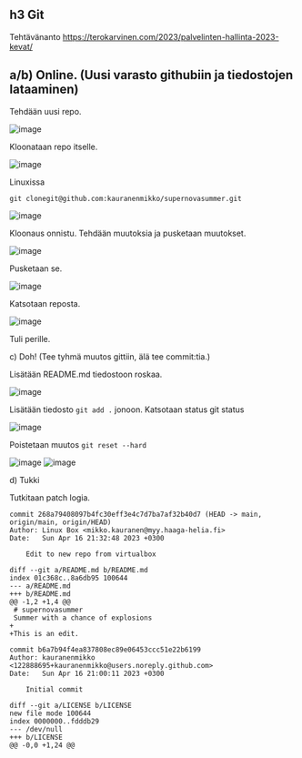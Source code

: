 ## h3 Git

Tehtävänanto https://terokarvinen.com/2023/palvelinten-hallinta-2023-kevat/

## a/b) Online. (Uusi varasto githubiin ja tiedostojen lataaminen)

Tehdään uusi repo.

![image](https://user-images.githubusercontent.com/122888695/232331992-695edd75-8849-44f7-a058-fdcbc7a5f6be.png)

Kloonataan repo itselle.

![image](https://user-images.githubusercontent.com/122888695/232332602-16c6f600-78d6-4839-9ad5-1e085634bf6a.png)

Linuxissa 

    git clonegit@github.com:kauranenmikko/supernovasummer.git

![image](https://user-images.githubusercontent.com/122888695/232332761-2f658e43-ad20-4837-9721-d3c5507907b0.png)

Kloonaus onnistu. Tehdään muutoksia ja pusketaan muutokset.

![image](https://user-images.githubusercontent.com/122888695/232334258-4fc4ade2-bec4-498b-986a-b61228ecf868.png)

Pusketaan se.

![image](https://user-images.githubusercontent.com/122888695/232334283-badc76a8-09fe-44cb-a8e2-896095b27e3b.png)

Katsotaan reposta.

![image](https://user-images.githubusercontent.com/122888695/232334373-6e8d3f42-2d3d-4fad-a314-c720c75b60f8.png)

Tuli perille.

c) Doh! (Tee tyhmä muutos gittiin, älä tee commit:tia.)

Lisätään README.md tiedostoon roskaa.

![image](https://user-images.githubusercontent.com/122888695/232335467-b41c2331-77eb-4412-a7dd-d143b40892af.png)

Lisätään tiedosto `git add .` jonoon. Katsotaan status git status

![image](https://user-images.githubusercontent.com/122888695/232335537-50094341-0afb-46fb-a859-dc68f31554cb.png)

Poistetaan muutos `git reset --hard`

![image](https://user-images.githubusercontent.com/122888695/232335585-c342f314-2edd-443f-8508-347ee22d4205.png)
![image](https://user-images.githubusercontent.com/122888695/232335592-3545365b-a300-4da0-a9db-4fdb66f9e837.png)

d) Tukki 

Tutkitaan patch logia.

```
commit 268a79408097b4fc30eff3e4c7d7ba7af32b40d7 (HEAD -> main, origin/main, origin/HEAD)
Author: Linux Box <mikko.kauranen@myy.haaga-helia.fi>
Date:   Sun Apr 16 21:32:48 2023 +0300

    Edit to new repo from virtualbox

diff --git a/README.md b/README.md
index 01c368c..8a6db95 100644
--- a/README.md
+++ b/README.md
@@ -1,2 +1,4 @@
 # supernovasummer
 Summer with a chance of explosions
+
+This is an edit.

commit b6a7b94f4ea837808ec89e06453ccc51e22b6199
Author: kauranenmikko <122888695+kauranenmikko@users.noreply.github.com>
Date:   Sun Apr 16 21:00:11 2023 +0300

    Initial commit

diff --git a/LICENSE b/LICENSE
new file mode 100644
index 0000000..fdddb29
--- /dev/null
+++ b/LICENSE
@@ -0,0 +1,24 @@
```
